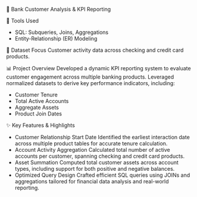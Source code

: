 💼 Bank Customer Analysis & KPI Reporting

🧰 Tools Used
- SQL: Subqueries, Joins, Aggregations
- Entity-Relationship (ER) Modeling

📂 Dataset Focus
Customer activity data across checking and credit card products.

📊 Project Overview
Developed a dynamic KPI reporting system to evaluate customer engagement across multiple banking products. Leveraged normalized datasets to derive key performance indicators, including:
- Customer Tenure
- Total Active Accounts
- Aggregate Assets
- Product Join Dates

✨ Key Features & Highlights
- Customer Relationship Start Date
Identified the earliest interaction date across multiple product tables for accurate tenure calculation.
- Account Activity Aggregation
Calculated total number of active accounts per customer, spanning checking and credit card products.
- Asset Summation
Computed total customer assets across account types, including support for both positive and negative balances.
- Optimized Query Design
Crafted efficient SQL queries using JOINs and aggregations tailored for financial data analysis and real-world reporting.
